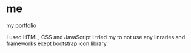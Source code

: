 # me
my portfolio

I used HTML, CSS and JavaScript
I tried my to not use any linraries and frameworks exept  bootstrap icon library
